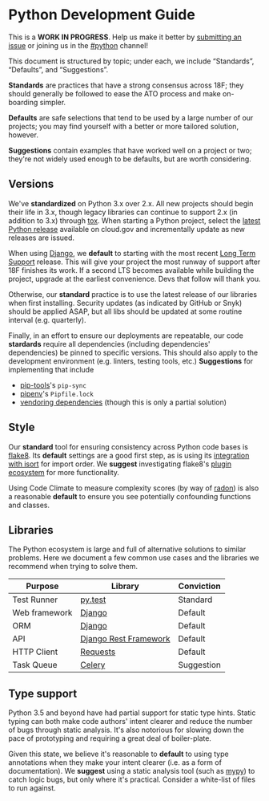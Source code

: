 # Python Development Guide

This is a **WORK IN PROGRESS**. Help us make it better by [submitting an
issue](https://github.com/18F/development-guide) or joining us in the
[#python](https://gsa-tts.slack.com/messages/C02ES0C3R) channel!

This document is structured by topic; under each, we include “Standards”,
“Defaults”, and “Suggestions”.

**Standards** are practices that have a strong consensus across 18F; they
should generally be followed to ease the ATO process and make on-boarding
simpler.

**Defaults** are safe selections that tend to be used by a large number of our
projects; you may find yourself with a better or more tailored solution,
however.

**Suggestions** contain examples that have worked well on a project or two;
they're not widely used enough to be defaults, but are worth considering.

## Versions

We've **standardized** on Python 3.x over 2.x. All new projects should begin
their life in 3.x, though legacy libraries can continue to support 2.x (in
addition to 3.x) through [tox](https://tox.readthedocs.io/en/latest/). When
starting a Python project, select the [latest Python
release](https://github.com/cloudfoundry/python-buildpack/releases) available
on cloud.gov and incrementally update as new releases are issued.

When using [Django], we **default** to starting with the most recent [Long Term
Support](https://www.djangoproject.com/download/#supported-versions) release.
This will give your project the most runway of support after 18F finishes its
work. If a second LTS becomes available while building the project, upgrade at
the earliest convenience. Devs that follow will thank you.

Otherwise, our **standard** practice is to use the latest release of our
libraries when first installing. Security updates (as indicated by GitHub or
Snyk) should be applied ASAP, but all libs should be updated at some routine
interval (e.g. quarterly).

Finally, in an effort to ensure our deployments are repeatable, our code
**stardards** require all dependencies (including dependencies' dependencies)
be pinned to specific versions. This should also apply to the development
environment (e.g. linters, testing tools, etc.) **Suggestions** for
implementing that include
* [pip-tools](https://github.com/jazzband/pip-tools)'s `pip-sync`
* [pipenv](https://github.com/pypa/pipenv)'s `Pipfile.lock`
* [vendoring
  dependencies](https://docs.cloudfoundry.org/buildpacks/python/index.html#vendoring)
  (though this is only a partial solution)

## Style

Our **standard** tool for ensuring consistency across Python code bases is
[flake8](http://flake8.pycqa.org/en/latest/). Its **default** settings are a
good first step, as is using its [integration with
isort](https://pypi.python.org/pypi/flake8-isort) for import order. We
**suggest** investigating flake8's [plugin
ecosystem](https://pypi.python.org/pypi?%3Aaction=search&term=flake8&submit=search)
for more functionality.

Using Code Climate to measure complexity scores (by way of
[radon](https://pypi.python.org/pypi/radon)) is also a reasonable **default**
to ensure you see potentially confounding functions and classes.

## Libraries

The Python ecosystem is large and full of alternative solutions to similar
problems. Here we document a few common use cases and the libraries we
recommend when trying to solve them.

| Purpose | Library | Conviction |
| --- | --- | --- |
| Test Runner | [py.test](https://docs.pytest.org/en/latest/) | Standard |
| Web framework | [Django] | Default |
| ORM | [Django] | Default |
| API | [Django Rest Framework](http://www.django-rest-framework.org/) | Default |
| HTTP Client | [Requests](http://docs.python-requests.org/en/master/) | Default |
| Task Queue | [Celery](http://www.celeryproject.org/) | Suggestion |
 
## Type support

Python 3.5 and beyond have had partial support for static type hints. Static
typing can both make code authors' intent clearer and reduce the number of
bugs through static analysis. It's also notorious for slowing down the pace of
prototyping and requiring a great deal of boiler-plate.

Given this state, we believe it's reasonable to **default** to using type
annotations when they make your intent clearer (i.e. as a form of
documentation). We **suggest** using a static analysis tool (such as
[mypy](http://mypy.readthedocs.io/en/latest/)) to catch logic bugs, but only
where it's practical. Consider a white-list of files to run against.

[Django]: https://www.djangoproject.com/
